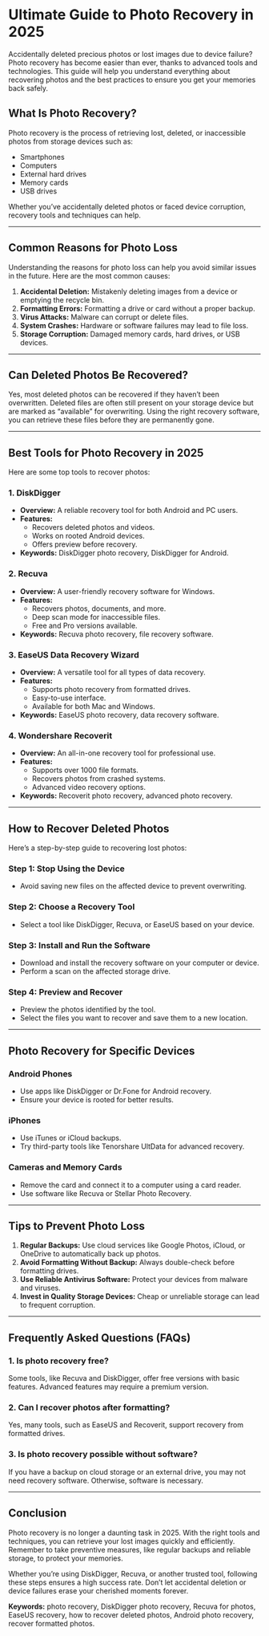 # Ultimate Guide to Photo Recovery in 2025

Accidentally deleted precious photos or lost images due to device failure? Photo recovery has become easier than ever, thanks to advanced tools and technologies. This guide will help you understand everything about recovering photos and the best practices to ensure you get your memories back safely.

## What Is Photo Recovery?

Photo recovery is the process of retrieving lost, deleted, or inaccessible photos from storage devices such as:

- Smartphones
- Computers
- External hard drives
- Memory cards
- USB drives

Whether you’ve accidentally deleted photos or faced device corruption, recovery tools and techniques can help.

---

## Common Reasons for Photo Loss

Understanding the reasons for photo loss can help you avoid similar issues in the future. Here are the most common causes:

1. **Accidental Deletion:** Mistakenly deleting images from a device or emptying the recycle bin.
2. **Formatting Errors:** Formatting a drive or card without a proper backup.
3. **Virus Attacks:** Malware can corrupt or delete files.
4. **System Crashes:** Hardware or software failures may lead to file loss.
5. **Storage Corruption:** Damaged memory cards, hard drives, or USB devices.

---

## Can Deleted Photos Be Recovered?

Yes, most deleted photos can be recovered if they haven’t been overwritten. Deleted files are often still present on your storage device but are marked as “available” for overwriting. Using the right recovery software, you can retrieve these files before they are permanently gone.

---

## Best Tools for Photo Recovery in 2025

Here are some top tools to recover photos:

### 1. DiskDigger
- **Overview:** A reliable recovery tool for both Android and PC users.
- **Features:**
  - Recovers deleted photos and videos.
  - Works on rooted Android devices.
  - Offers preview before recovery.
- **Keywords:** DiskDigger photo recovery, DiskDigger for Android.

### 2. Recuva
- **Overview:** A user-friendly recovery software for Windows.
- **Features:**
  - Recovers photos, documents, and more.
  - Deep scan mode for inaccessible files.
  - Free and Pro versions available.
- **Keywords:** Recuva photo recovery, file recovery software.

### 3. EaseUS Data Recovery Wizard
- **Overview:** A versatile tool for all types of data recovery.
- **Features:**
  - Supports photo recovery from formatted drives.
  - Easy-to-use interface.
  - Available for both Mac and Windows.
- **Keywords:** EaseUS photo recovery, data recovery software.

### 4. Wondershare Recoverit
- **Overview:** An all-in-one recovery tool for professional use.
- **Features:**
  - Supports over 1000 file formats.
  - Recovers photos from crashed systems.
  - Advanced video recovery options.
- **Keywords:** Recoverit photo recovery, advanced photo recovery.

---

## How to Recover Deleted Photos

Here’s a step-by-step guide to recovering lost photos:

### Step 1: Stop Using the Device
- Avoid saving new files on the affected device to prevent overwriting.

### Step 2: Choose a Recovery Tool
- Select a tool like DiskDigger, Recuva, or EaseUS based on your device.

### Step 3: Install and Run the Software
- Download and install the recovery software on your computer or device.
- Perform a scan on the affected storage drive.

### Step 4: Preview and Recover
- Preview the photos identified by the tool.
- Select the files you want to recover and save them to a new location.

---

## Photo Recovery for Specific Devices

### Android Phones

- Use apps like DiskDigger or Dr.Fone for Android recovery.
- Ensure your device is rooted for better results.

### iPhones

- Use iTunes or iCloud backups.
- Try third-party tools like Tenorshare UltData for advanced recovery.

### Cameras and Memory Cards

- Remove the card and connect it to a computer using a card reader.
- Use software like Recuva or Stellar Photo Recovery.

---

## Tips to Prevent Photo Loss

1. **Regular Backups:** Use cloud services like Google Photos, iCloud, or OneDrive to automatically back up photos.
2. **Avoid Formatting Without Backup:** Always double-check before formatting drives.
3. **Use Reliable Antivirus Software:** Protect your devices from malware and viruses.
4. **Invest in Quality Storage Devices:** Cheap or unreliable storage can lead to frequent corruption.

---

## Frequently Asked Questions (FAQs)

### 1. Is photo recovery free?
Some tools, like Recuva and DiskDigger, offer free versions with basic features. Advanced features may require a premium version.

### 2. Can I recover photos after formatting?
Yes, many tools, such as EaseUS and Recoverit, support recovery from formatted drives.

### 3. Is photo recovery possible without software?
If you have a backup on cloud storage or an external drive, you may not need recovery software. Otherwise, software is necessary.

---

## Conclusion

Photo recovery is no longer a daunting task in 2025. With the right tools and techniques, you can retrieve your lost images quickly and efficiently. Remember to take preventive measures, like regular backups and reliable storage, to protect your memories.

Whether you’re using DiskDigger, Recuva, or another trusted tool, following these steps ensures a high success rate. Don’t let accidental deletion or device failures erase your cherished moments forever.

**Keywords:** photo recovery, DiskDigger photo recovery, Recuva for photos, EaseUS recovery, how to recover deleted photos, Android photo recovery, recover formatted photos.

